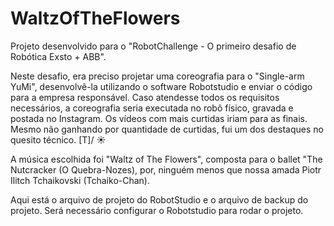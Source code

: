 # WaltzOfTheFlowers
Projeto desenvolvido para o "RobotChallenge - O primeiro desafio de Robótica Exsto + ABB".

Neste desafio, era preciso projetar uma coreografia para o "Single-arm YuMi", desenvolvê-la utilizando o software Robotstudio e enviar o código para a empresa responsável. Caso atendesse todos os requisitos necessários, a coreografia seria executada no robô físico, gravada e postada no Instagram. Os vídeos com mais curtidas iriam para as finais.
Mesmo não ganhando por quantidade de curtidas, fui um dos destaques no quesito técnico.       \[T]/ ☀


A música escolhida foi "Waltz of The Flowers", composta para o ballet "The Nutcracker (O Quebra-Nozes), por, ninguém menos que nossa amada Piotr Ilitch Tchaikovski (Tchaiko-Chan).

Aqui está o arquivo de projeto do RobotStudio e o arquivo de backup do projeto. Será necessário configurar o Robotstudio para rodar o projeto.
